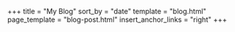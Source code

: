 +++
title = "My Blog"
sort_by = "date"
template = "blog.html"
page_template = "blog-post.html"
insert_anchor_links = "right"
+++ 